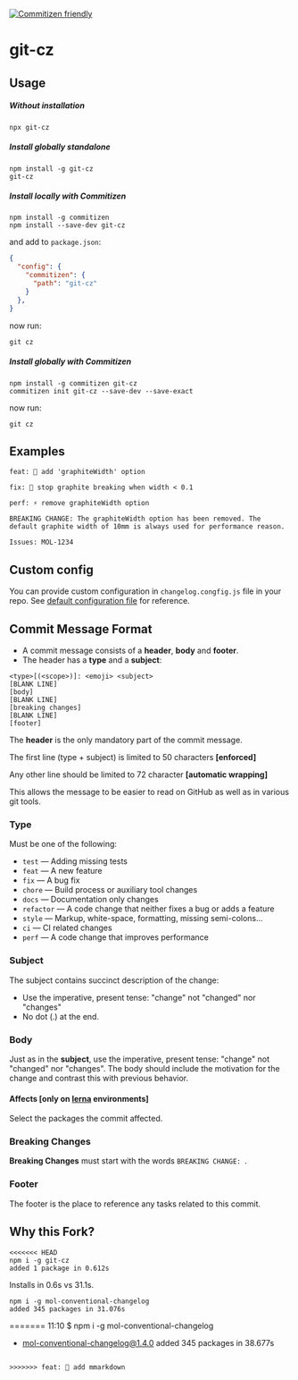 [![Commitizen friendly](https://img.shields.io/badge/commitizen-friendly-brightgreen.svg)](http://commitizen.github.io/cz-cli/)

# git-cz

## Usage


##### Without installation

```shell
npx git-cz
```

##### Install globally standalone

```shell
npm install -g git-cz
git-cz
```

##### Install locally with Commitizen

```shell
npm install -g commitizen
npm install --save-dev git-cz
```

and add to `package.json`:

```json
{
  "config": {
    "commitizen": {
      "path": "git-cz"
    }
  },
}
```

now run:

```shell
git cz
```

##### Install globally with Commitizen

```shell
npm install -g commitizen git-cz
commitizen init git-cz --save-dev --save-exact
```

now run:

```shell
git cz
```

## Examples

```
feat: 🎸 add 'graphiteWidth' option
```

```
fix: 🐞 stop graphite breaking when width < 0.1
```

```
perf: ⚡️ remove graphiteWidth option

BREAKING CHANGE: The graphiteWidth option has been removed. The default graphite width of 10mm is always used for performance reason.

Issues: MOL-1234
```

## Custom config

You can provide custom configuration in `changelog.congfig.js` file
in your repo. See [default configuration file](./src/defaults.js) for reference.


## Commit Message Format

* A commit message consists of a **header**, **body** and **footer**.
* The header has a **type** and a **subject**:

```
<type>[(<scope>)]: <emoji> <subject>
[BLANK LINE]
[body]
[BLANK LINE]
[breaking changes]
[BLANK LINE]
[footer]
```

The **header** is the only mandatory part of the commit message.

The first line (type + subject) is limited to 50 characters **[enforced]**

Any other line should be limited to 72 character **[automatic wrapping]**

This allows the message to be easier to read on GitHub as well as in various git tools.

### Type

Must be one of the following:

- `test` &mdash; Adding missing tests
- `feat` &mdash; A new feature
- `fix` &mdash; A bug fix
- `chore` &mdash; Build process or auxiliary tool changes
- `docs` &mdash; Documentation only changes
- `refactor` &mdash; A code change that neither fixes a bug or adds a feature
- `style` &mdash; Markup, white-space, formatting, missing semi-colons...
- `ci` &mdash; CI related changes
- `perf` &mdash; A code change that improves performance


### Subject

The subject contains succinct description of the change:

* Use the imperative, present tense: "change" not "changed" nor "changes"
* No dot (.) at the end.

### Body

Just as in the **subject**, use the imperative, present tense: "change" not "changed" nor "changes".
The body should include the motivation for the change and contrast this with previous behavior.

#### Affects [only on [lerna](https://lernajs.io/) environments]

Select the packages the commit affected.

### Breaking Changes

**Breaking Changes** must start with the words `BREAKING CHANGE: `.

### Footer

The footer is the place to reference any tasks related to this commit.



## Why this Fork?

```
<<<<<<< HEAD
npm i -g git-cz
added 1 package in 0.612s
```

Installs in 0.6s vs 31.1s.

```
npm i -g mol-conventional-changelog
added 345 packages in 31.076s
```
=======
11:10 $ npm i -g mol-conventional-changelog
+ mol-conventional-changelog@1.4.0
added 345 packages in 38.677s
```

>>>>>>> feat: 🎸 add mmarkdown
